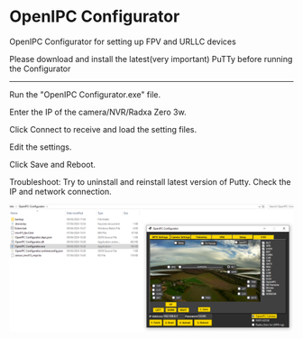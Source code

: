 # OpenIPC Configurator
OpenIPC Configurator for setting up FPV and URLLC devices

Please download and install the latest(very important) PuTTy before running the Configurator

---

Run the "OpenIPC Configurator.exe" file.

Enter the IP of the camera/NVR/Radxa Zero 3w.

Click Connect to receive and load the setting files.

Edit the settings.

Click Save and Reboot.

Troubleshoot:
Try to uninstall and reinstall latest version of Putty.
Check the IP and network connection.

![alt text](https://github.com/OpenIPC/configurator/blob/master/configurator.png)
